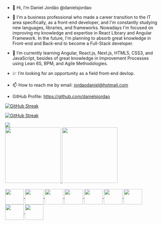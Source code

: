 - 👋 Hi, I’m Daniel Jordão @danielsjordao

- 👀 I'm a business professional who made a career transition to the IT area specifically, as a front-end developer, and I'm constantly studying new languages,                 libraries, and frameworks. Nowadays I'm focused on improving my knowledge and expertise in React Library and Angular Framework. 
      In the future, I'm planning to absorb great knowledge in Front-end and Back-end to become a Full-Stack developer.
      
- 📜 I’m currently learning Angular, React.js, Next.js, HTML5, CSS3, and JavaScript, besides of great knowledge in Improvement Processes using Lean 6S, BPM, and Agile Methodologies.

- 💹 I’m looking for an opportunity as a field front-end devlop.

- 📫 How to reach me by email: jordaodaniel@hotmail.com

- GitHub Profile: https://github.com/danielsjordao

[![GitHub Streak](https://streak-stats.demolab.com/?user=danielsjordao)](https://git.io/streak-stats)

[![GitHub Streak](https://github-readme-streak-stats.herokuapp.com/?user=danielsjordao)](https://github.com/danielsjordao/github-readme-streak-stats)

<div>
<a href="https://www.linkedin.com/in/danielsjordao/" target="_blank"><img src="https://img.shields.io/badge/-LinkedIn-%230077B5?style=for-the-badge&logo=linkedin&logoColor=white" target="_blank"></a>   
</div>

<div>
<a href="https://github.com/danielsjordao">
<img height="180em" src="https://github-readme-stats.vercel.app/api/top-langs/?username=danielsjordao&layout=compact&langs_count=7&theme=radical"/>
<img height="180em" src="https://github-readme-stats.vercel.app/api?username=danielsjordao&show_icons=true&theme=radical&include_all_commits=true&count_private=true"/>
<div>

<div style="display: inline_block"><br>

  <img align="center" height="50" width="60" src="https://cdn.jsdelivr.net/gh/devicons/devicon/icons/angularjs/angularjs-original.svg" />
  <img align="center" height="50" width="60" src="https://cdn.jsdelivr.net/gh/devicons/devicon/icons/react/react-original.svg" />
  <img align="center" height="50" width="60" src="https://cdn.jsdelivr.net/gh/devicons/devicon/icons/html5/html5-original-wordmark.svg" />
  <img align="center" height="50" width="60" src="https://cdn.jsdelivr.net/gh/devicons/devicon/icons/css3/css3-original-wordmark.svg" />
  <img align="center" height="50" width="60" src="https://cdn.jsdelivr.net/gh/devicons/devicon/icons/javascript/javascript-original.svg" />  
  <img align="center" height="50" width="60" src="https://cdn.jsdelivr.net/gh/devicons/devicon/icons/bootstrap/bootstrap-original-wordmark.svg" />
  <img align="center" height="50" width="60" src="https://cdn.jsdelivr.net/gh/devicons/devicon/icons/nextjs/nextjs-original.svg" />
  <img align="center" height="50" width="60" src="https://cdn.jsdelivr.net/gh/devicons/devicon/icons/nodejs/nodejs-original-wordmark.svg" />
  <img align="center" height="50" width="60" src="https://cdn.jsdelivr.net/gh/devicons/devicon/icons/npm/npm-original-wordmark.svg" />
  
